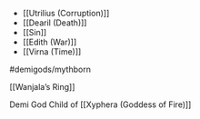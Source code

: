 * [[Utrilius (Corruption)]]
* [[Dearil (Death)]]
* [[Sin]]
* [[Edith (War)]]
*  [[Virna (Time)]]

#demigods/mythborn 



[[Wanjala’s Ring]]



Demi God Child of [[Xyphera (Goddess of Fire)]]